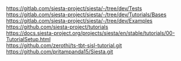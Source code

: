 https://gitlab.com/siesta-project/siesta/-/tree/dev/Tests \
https://gitlab.com/siesta-project/siesta/-/tree/dev/Tutorials/Bases \
https://gitlab.com/siesta-project/siesta/-/tree/dev/Examples \
https://github.com/siesta-project/tutorials \
https://docs.siesta-project.org/projects/siesta/en/stable/tutorials/00-TutorialSetup.html \
https://github.com/zerothi/ts-tbt-sisl-tutorial.git \
https://github.com/pritampanda15/Siesta.git

